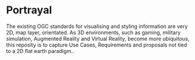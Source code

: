 # Portrayal
The existing OGC standards for visualising and styling information are very 2D, map layer, orientated. As 3D environments, such as gaming, military simulation, Augmented Reality and Virtual Reality, become more ubiquitous, this reposity is to capture Use Cases, Requirements and proposals not tied to a 2D flat earth paradigm.. 

